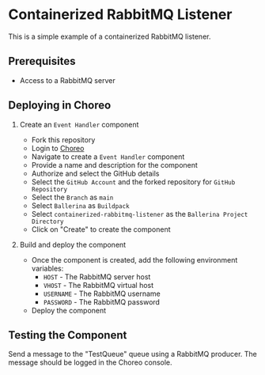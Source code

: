 # Containerized RabbitMQ Listener

This is a simple example of a containerized RabbitMQ listener. 

## Prerequisites
- Access to a RabbitMQ server

## Deploying in Choreo

1. Create an `Event Handler` component
    - Fork this repository
    - Login to [Choreo](https://wso2.com/choreo/)
    - Navigate to create a `Event Handler` component
    - Provide a name and description for the component
    - Authorize and select the GitHub details
    - Select the `GitHub Account` and the forked repository for `GitHub Repository`
    - Select the `Branch` as `main`
    - Select `Ballerina` as `Buildpack`
    - Select `containerized-rabbitmq-listener` as the `Ballerina Project Directory`
    - Click on "Create" to create the component

2. Build and deploy the component
    - Once the component is created, add the following environment variables:
        - `HOST` - The RabbitMQ server host
        - `VHOST` - The RabbitMQ virtual host
        - `USERNAME` - The RabbitMQ username
        - `PASSWORD` - The RabbitMQ password
    - Deploy the component


## Testing the Component
Send a message to the "TestQueue" queue using a RabbitMQ producer. The message should be logged in the Choreo console.